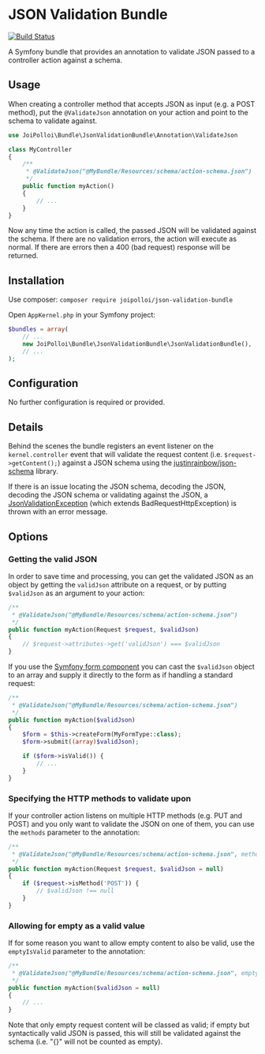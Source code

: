 # JSON Validation Bundle

[![Build Status](https://api.travis-ci.org/joipolloi/json-validation-bundle.svg)](https://travis-ci.org/joipolloi/json-validation-bundle)

A Symfony bundle that provides an annotation to validate JSON passed to a controller action against a schema.

## Usage

When creating a controller method that accepts JSON as input (e.g. a POST method), put the `@ValidateJson` annotation on your action and point to the schema to validate against.

```php
use JoiPolloi\Bundle\JsonValidationBundle\Annotation\ValidateJson

class MyController
{
    /**
     * @ValidateJson("@MyBundle/Resources/schema/action-schema.json")
     */
    public function myAction()
    {
        // ...
    }
}
```

Now any time the action is called, the passed JSON will be validated against the schema. If there are no validation errors, the action will execute as normal. If there are errors then a 400 (bad request) response will be returned.

## Installation

Use composer: `composer require joipolloi/json-validation-bundle`

Open `AppKernel.php` in your Symfony project:

```php
$bundles = array(
    // ...
    new JoiPolloi\Bundle\JsonValidationBundle\JsonValidationBundle(),
    // ...
);
```

## Configuration

No further configuration is required or provided.

## Details

Behind the scenes the bundle registers an event listener on the `kernel.controller` event that will validate the request content (i.e. `$request->getContent();`) against a JSON schema using the [justinrainbow/json-schema](https://github.com/justinrainbow/json-schema) library.

If there is an issue locating the JSON schema, decoding the JSON, decoding the JSON schema or validating against the JSON, a [JsonValidationException](Exception/JsonValidationException.php) (which extends BadRequestHttpException) is thrown with an error message.

## Options

### Getting the valid JSON

In order to save time and processing, you can get the validated JSON as an object by getting the `validJson` attribute on a request, or by putting `$validJson` as an argument to your action:

```php
/**
 * @ValidateJson("@MyBundle/Resources/schema/action-schema.json")
 */
public function myAction(Request $request, $validJson)
{
    // $request->attributes->get('validJson') === $validJson
}
```

If you use the [Symfony form component](http://symfony.com/doc/current/forms.html) you can cast the `$validJson` object to an array and supply it directly to the form as if handling a standard request:

```php
/**
 * @ValidateJson("@MyBundle/Resources/schema/action-schema.json")
 */
public function myAction($validJson)
{
    $form = $this->createForm(MyFormType::class);
    $form->submit((array)$validJson);

    if ($form->isValid()) {
        // ...
    }
}
```

### Specifying the HTTP methods to validate upon

If your controller action listens on multiple HTTP methods (e.g. PUT and POST) and you only want to validate the JSON on one of them, you can use the `methods` parameter to the annotation:

```php
/**
 * @ValidateJson("@MyBundle/Resources/schema/action-schema.json", methods={"POST"})
 */
public function myAction(Request $request, $validJson = null)
{
    if ($request->isMethod('POST')) {
        // $validJson !== null
    }
}
```

### Allowing for empty as a valid value

If for some reason you want to allow empty content to also be valid, use the `emptyIsValid` parameter to the annotation:

```php
/**
 * @ValidateJson("@MyBundle/Resources/schema/action-schema.json", emptyIsValid=true)
 */
public function myAction($validJson = null)
{
    // ...
}
```

Note that only empty request content will be classed as valid; if empty but syntactically valid JSON is passed, this will still be validated against the schema (i.e. "{}" will not be counted as empty).

